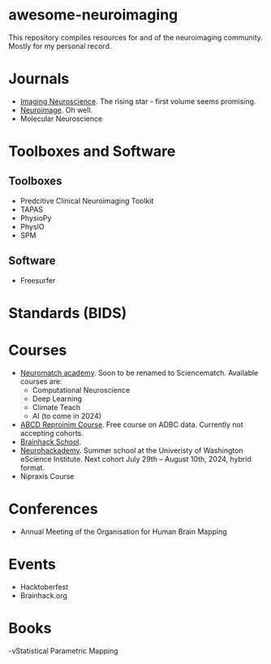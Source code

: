 # awesome-neuroimaging
This repository compiles resources for and of the neuroimaging community. Mostly for my personal record.

# Journals

- [Imaging Neuroscience](https://direct.mit.edu/imag). The rising star - first volume seems promising.
- [Neuroimage](https://www.sciencedirect.com/journal/neuroimage). Oh well.
- Molecular Neuroscience

# Toolboxes and Software
## Toolboxes
- Predcitive Clinical Neuroimaging Toolkit
- TAPAS
- PhysioPy
- PhysIO
- SPM

## Software
- Freesurfer
  
# Standards (BIDS)

# Courses

- [Neuromatch academy](https://academy.neuromatch.io/). Soon to be renamed to Sciencematch. Available courses are:
  -   Computational Neuroscience
  -   Deep Learning
  -   Climate Teach
  -   AI (to come in 2024)
- [ABCD Reproinim Course](https://www.abcd-repronim.org/). Free course on ADBC data. Currently not accepting cohorts.
- [Brainhack School](https://school.brainhackmtl.org/).
- [Neurohackademy](https://neurohackademy.org/). Summer school at the Univeristy of Washington eScience Institute. Next cohort July 29th – August 10th, 2024, hybrid format.
- Nipraxis Course
  
# Conferences
- Annual Meeting of the Organisation for Human Brain Mapping

# Events
- Hacktoberfest
- Brainhack.org

# Books
-vStatistical Parametric Mapping

